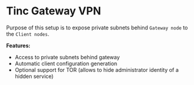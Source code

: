 Tinc Gateway VPN
================

Purpose of this setup is to expose private subnets behind `Gateway node` to the `Client nodes`.

**Features:**
- Access to private subnets behind gateway
- Automatic client configuration generation
- Optional support for TOR (allows to hide administrator identity of a hidden service)
